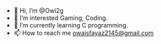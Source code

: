 - 👋 Hi, I’m @Owi2g
- 👀 I’m interested Gaming, Coding.
- 🌱 I’m currently learning C programming.
- 📫 How to reach me owaisfayaz2145@gmail.com

<!---
Owi2g/Owi2g is a ✨ special ✨ repository because its `README.md` (this file) appears on your GitHub profile.
You can click the Preview link to take a look at your changes.
--->

